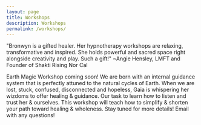 ```yaml
---
layout: page
title: Workshops
description: Workshops
permalink: /workshops/
---
```

<p class="text-justify">
"Bronwyn is a gifted healer. Her hypnotherapy workshops are relaxing, transformative and inspired. She holds powerful and sacred space right alongside creativity and play. Such a gift!" ~Angie Hensley, LMFT and Founder of Shakti Rising Nor Cal</p>

<p>Earth Magic Workshop coming soon! We are born with an internal guidance system that is perfectly attuned to the natural cycles of Earth. When we are lost, stuck, confused, disconnected and hopeless, Gaia is whispering her wizdoms to offer healing & guidance. Our task to learn how to listen and trust her & ourselves. This workshop will teach how to simplify & shorten your path toward healing & wholeness. Stay tuned for more details! Email with any questions!</p>
